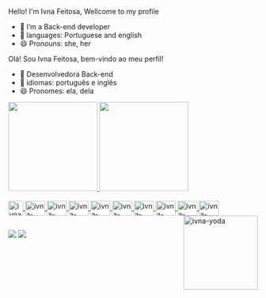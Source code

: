 Hello! I'm Ivna Feitosa, Wellcome to my profile

- 🔭 I’m a Back-end developer
- 💬 languages: Portuguese and english
- 😄 Pronouns: she, her


Olá! Sou Ivna Feitosa, bem-vindo ao meu perfil!

- 🔭 Desenvolvedora Back-end
- 💬 idiomas: português e inglês
- 😄 Pronomes: ela, dela

<div>
  <a href="https://github.com/IvnaFeitosa">
    <img height="180em" src="https://github-readme-stats.vercel.app/api?username=ivnafeitosa&show_icons=true&theme=radical"/>
    <img height="180em" src="https://github-readme-stats.vercel.app/api/top-langs/?username=ivnafeitosa&theme=radical"/>
    

</div>
 
  
<div style:"display: inline_block"><br>
 <img align="center" alt="ivna-figma" height="30em" wifth="40" src="https://cdn.jsdelivr.net/gh/devicons/devicon/icons/figma/figma-original.svg" />
 <img align="center" alt="ivna-html" height="30em" width="40" src="https://cdn.jsdelivr.net/gh/devicons/devicon/icons/html5/html5-original.svg" />
 <img align="center" alt="ivna-css" height="30em" width="40" src="https://cdn.jsdelivr.net/gh/devicons/devicon/icons/css3/css3-original.svg" />
 <img align="center" alt="ivna-JavaScript" height="30em" width="40" src="https://cdn.jsdelivr.net/gh/devicons/devicon/icons/javascript/javascript-original.svg" />
 <img align="center" alt="ivna-java" height="30em" width="40" src="https://cdn.jsdelivr.net/gh/devicons/devicon/icons/java/java-plain-wordmark.svg" />
  <img align="center" alt="ivna-python" height="30em" width="40" src="https://cdn.jsdelivr.net/gh/devicons/devicon@latest/icons/python/python-original-wordmark.svg" />
 <img align="center" alt="ivna-bootstrap" height="30em" width="40" src="https://cdn.jsdelivr.net/gh/devicons/devicon/icons/bootstrap/bootstrap-original-wordmark.svg" />
  <img align="center" alt="ivna-react" height="30em" width="40" src="https://cdn.jsdelivr.net/gh/devicons/devicon@latest/icons/react/react-original-wordmark.svg" />
 <img align="center" alt="ivna-mySQL" height="30em" width="40" src="https://cdn.jsdelivr.net/gh/devicons/devicon/icons/mysql/mysql-original.svg" />
  <img align="center" alt="ivna-laravel" height="30em" width="40" src="https://cdn.jsdelivr.net/gh/devicons/devicon@latest/icons/laravel/laravel-original.svg" />
 <img align="right" alt="ivna-yoda" height="150em" width="150" src="https://i.picasion.com/pic92/9cf3bdde92721243781e96fb37d312d4.gif"/>
  
</div>

##

<div>
  <a href="https://www.linkedin.com/in/ivna-feitosa-263b82123/" target="_blank"> <img src="https://img.shields.io/badge/LinkedIn-0077B5?style=for-the-badge&logo=linkedin&logoColor=white"></a>
  <a href="mailto:ivnacontato.dev@gmail.com" target="_blank"> <img src="https://img.shields.io/badge/Gmail-D14836?style=for-the-badge&logo=gmail&logoColor=white"></a>
  

</div>
  

